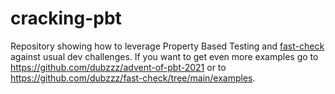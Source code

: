 # cracking-pbt

Repository showing how to leverage Property Based Testing and [fast-check](https://www.npmjs.com/package/fast-check) against usual dev challenges.
If you want to get even more examples go to https://github.com/dubzzz/advent-of-pbt-2021 or to https://github.com/dubzzz/fast-check/tree/main/examples.
